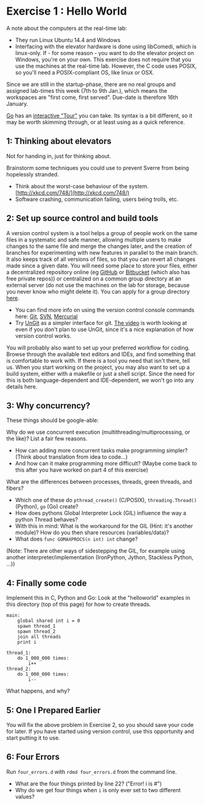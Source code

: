 Exercise 1 : Hello World
========================

A note about the computers at the real-time lab:
 - They run Linux Ubuntu 14.4 and Windows
 - Interfacing with the elevator hardware is done using libComedi, which is linux-only. If - for some reason - you want to do the elevator project on Windows, you're on your own.
This exercise does not require that you use the machines at the real-time lab. However, the C code uses POSIX, so you'll need a POSIX-compliant OS, like linux or OSX.

Since we are still in the startup-phase, there are no real groups and assigned lab-times this week (7th to 9th Jan.), which means the workspaces are "first come, first served". Due-date is therefore 16th January.

[Go](http://golang.org) has an [interactive "Tour"](http://tour.golang.org/list) you can take. Its syntax is a bit different, so it may be worth skimming through, or at least using as a quick reference.



1: Thinking about elevators
---------------------------

Not for handing in, just for thinking about.

Brainstorm some techniques you could use to prevent Sverre from being hopelessly stranded.
 - Think about the worst-case behaviour of the system. [http://xkcd.com/748/](http://xkcd.com/748/)
 - Software crashing, communication failing, users being trolls, etc.

 
2: Set up source control and build tools
----------------------------------------

A version control system is a tool helps a group of people work on the same files in a systematic and safe manner, allowing multiple users to make changes to the same file and merge the changes later, and the creation of branches for experimenting with new features in parallel to the main branch. It also keeps track of all versions of files, so that you can revert all changes made since a given date.
You will need some place to store your files, either a decentralized repository online (eg [GitHub](https://github.com/) or [Bitbucket](https://bitbucket.org/) (which also has free private repos)) or centralized on a common group directory at an external server (do not use the machines on the lab for storage, because you never know who might delete it). You can apply for a group directory [here](http://www.stud.ntnu.no/kundesenter/).

 - You can find more info on using the version control console commands here: [Git](http://git-scm.com/), [SVN](http://svnbook.org/), [Mercurial](http://mercurial.selenic.com/)
 - Try [UnGit](https://github.com/FredrikNoren/ungit) as a simpler interface for git. [The video](http://youtu.be/hkBVAi3oKvo) is worth looking at even if you don't plan to use UnGit, since it's a nice explanation of how version control works.

You will probably also want to set up your preferred workflow for coding. Browse through the available text editors and IDEs, and find something that is comfortable to work with. If there is a tool you need that isn't there, tell us.
When you start working on the project, you may also want to set up a build system, either with a makefile or just a shell script. Since the need for this is both language-dependent and IDE-dependent, we won't go into any details here.

 
3: Why concurrency?
-------------------

These things should be google-able:

Why do we use concurrent execution (multithreading/multiprocessing, or the like)? List a fair few reasons.
 - How can adding more concurrent tasks make programming simpler? (Think about translation from idea to code...)
 - And how can it make programming more difficult? (Maybe come back to this after you have worked on part 4 of this exercise)
 
What are the differences between processes, threads, green threads, and fibers?
 - Which one of these do `pthread_create()` (C/POSIX), `threading.Thread()` (Python), `go` (Go) create?
 - How does pythons Global Interpreter Lock (GIL) influence the way a python Thread behaves?
 - With this in mind: What is the workaround for the GIL (Hint: it's another module)? How do you then share resources (variables/data)?
 - What does `func GOMAXPROCS(n int) int` change?
 
(Note: There are other ways of sidestepping the GIL, for example using another interpreter/implementation (IronPython, Jython, Stackless Python, ...))


4: Finally some code
--------------------

Implement this in C, Python and Go:
Look at the "helloworld" examples in this directory (top of this page) for how to create threads.

    main:
        global shared int i = 0
        spawn thread_1
        spawn thread_2
        join all threads
        print i

    thread_1:
        do 1_000_000 times:
            i++
    thread_2:
        do 1_000_000 times:
            i--
            
What happens, and why?


5: One I Prepared Earlier
-------------------------

You will fix the above problem in Exercise 2, so you should save your code for later. If you have started using version control, use this opportunity and start putting it to use.



6: Four Errors
--------------

Run `four_errors.d` with `rdmd four_errors.d` from the command line.
 - What are the four things printed by line 22? ("Error! i is #")
 - Why do we get four things when `i` is only ever set to two different values?
 


